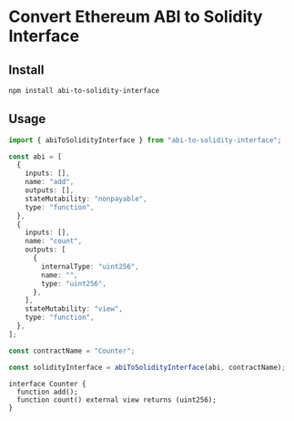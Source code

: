 # Convert Ethereum ABI to Solidity Interface

## Install

```bash
npm install abi-to-solidity-interface
```

## Usage

```typescript
import { abiToSolidityInterface } from "abi-to-solidity-interface";

const abi = [
  {
    inputs: [],
    name: "add",
    outputs: [],
    stateMutability: "nonpayable",
    type: "function",
  },
  {
    inputs: [],
    name: "count",
    outputs: [
      {
        internalType: "uint256",
        name: "",
        type: "uint256",
      },
    ],
    stateMutability: "view",
    type: "function",
  },
];

const contractName = "Counter";

const solidityInterface = abiToSolidityInterface(abi, contractName);
```

```solidity
interface Counter {
  function add();
  function count() external view returns (uint256);
}
```
